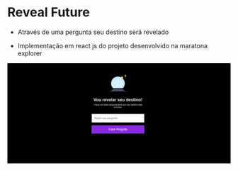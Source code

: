 # Reveal Future
- Através de uma pergunta seu destino será revelado

- Implementação em react js do projeto desenvolvido na maratona explorer

![GitHub Logo](print.png)
